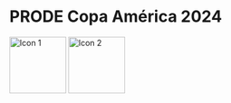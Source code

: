 # PRODE Copa América 2024 

<img src="https://github.com/ProdeGyL/frontprode/blob/main/src/assets/Logo%20Copa/logo_copa_america.png" alt="Icon 1" style="width: 100px; height: 100px;">

<img src="https://github.com/ProdeGyL/frontprode/blob/main/src/assets/Logo%20gyl/GL.png" alt="Icon 2" style="width: 100px; height: 100px;">

